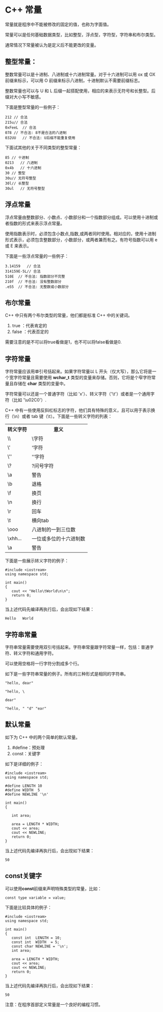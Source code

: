 # C++ 常量 #

常量就是程序中不能被修改的固定的值，也称为字面值。   

常量可以是任何基础数据类型，比如整型，浮点型，字符型，字符串和布尔类型。   

通常情况下常量被认为是定义后不能更改的变量。   

## 整型常量： ##

整数常量可以是十进制、八进制或十六进制常量。对于十六进制可以用 ox 或 OX 前缀来标示，可以用 O 前缀来标示八进制，十进制默认不需要前缀标志。   


整数常量也可以与 U 和 L 后缀一起搭配使用，相应的来表示无符号和长整型。后缀对大小写不敏感。   

下面是整型常量的一些例子：   


    212 // 合法   
    215u// 合法  
    0xFeeL  // 合法  
    078 // 不合法: 8不是合法的八进制  
    032UU   // 不合法: U后缀不能重复使用




下面试其他的关于不同类型的整型常量：

    85 // 十进制
    0213   // 八进制
    0x4b   // 十六进制
    30 // 整型
    30u// 无符号整型
    30l// 长整型
    30ul   // 无符号整型


## 浮点常量 ##

浮点常量由整数部分、小数点、小数部分和一个指数部分组成。可以使用十进制或者指数的形式来表示浮点常量。   


使用指数表示时，必须包含小数点,指数,或两者同时使用。相对应的，使用十进制形式表示，必须包含整数部分，小数部分，或两者兼而有之。有符号指数可以用 e 或 E 来表示。  

下面是一些浮点常量的一些例子：

    3.14159   // 合法
    314159E-5L// 合法
    510E  // 不合法: 指数部分不完整
    210f  // 不合法: 没有整数部分
    .e55  // 不合法: 无整数或小数部分  


## 布尔常量 ##

C++ 中只有两个布尔类型的常量，他们都是标准 C++ 中的关键词。

1. true ：代表肯定的
2. false ：代表否定的  

需要注意的是不可以将true看做是1，也不可以将false看做是0.

## 字符常量 ##

字符常量应该用单引号括起来。如果字符常量以 L 开头（仅大写），那么它将是一个宽字符常量且需要使用 **wchar_t** 类型的变量来存储。否则，它将是个窄字符常量且存储在 **char** 类型的变量中。  

字符常量可以还是一个普通字符（比如 'x'）、转义字符（'\t'）或者是一个通用字符（比如 '\u02C0'）.

C++ 中有一些使用反斜杠标志的字符，他们具有特殊的意义，且可以用于表示换行（\n）或者 tab 键（\t）。下面是一些转义字符的列表：

<table>
<tbody>
<tr>
<th>转义字符</th>
<th>意义</th>

</tr>
<tr>
<td>\\</td> <td>\字符</td> 
</tr>

</tr>
<tr>
<td>\'</td> <td>'字符</td> 
</tr>

</tr>
<tr>
<td>\''</td> <td>''字符</td> 
</tr>

</tr>
<tr>
<td>\?</td> <td>?问号字符</td> 
</tr>

</tr>
<tr>
<td>\a</td> <td>警告</td> 
</tr>

</tr>
<tr>
<td>\b</td> <td>退格</td> 
</tr>

</tr>
<tr>
<td>\f</td> <td>换页</td> 
</tr>

</tr>
<tr>
<td>\n</td> <td>换行</td> 
</tr>

</tr>
<tr>
<td>\r</td> <td>回车</td> 
</tr>

</tr>
<tr>
<td>\t</td> <td>横向tab</td> 
</tr>

</tr>
<tr>
<td>\ooo</td> <td>八进制的一到三位数</td> 
</tr>

</tr>
<tr>
<td>\xhh...</td> <td>一位或多位的十六进制数</td> 
</tr>

</tr>
<tr>
<td>\a</td> <td>警告</td> 
</tr>

</tbody>
</table> 

下面是一些展示转义字符的例子：

    #include <iostream>
    using namespace std;
    
    int main()
    {
       cout << "Hello\tWorld\n\n";
       return 0;
    }

当上述代码先编译再执行后，会出现如下结果：

    Hello   World

## 字符串常量 ##

字符串常量需要使用双引号括起来。字符串常量跟字符常量一样，包括：普通字符、转义字符和通用字符。

可以使用空格将一行字符分割成多个行。

如下是一些字符串常量的例子。所有的三种形式是相同的字符串。

    "hello, dear"
    
    "hello, \
    
    dear"
    
    "hello, " "d" "ear"


## 默认常量 ##

如下为 C++ 中的两个简单的默认常量。

1. #define：预处理
1. const：关键字

如下是详细的例子：

    #include <iostream>
    using namespace std;
    
    #define LENGTH 10   
    #define WIDTH  5
    #define NEWLINE '\n'
    
    int main()
    {
    
       int area;  
       
       area = LENGTH * WIDTH;
       cout << area;
       cout << NEWLINE;
       return 0;
    }

当上述代码先编译再执行后，会出现如下结果：

    50

## const关键字 ##

可以使用**const**前缀来声明特殊类型的常量，比如：

    const type variable = value;

下面是比较具体的例子：

    #include <iostream>
    using namespace std;
    
    int main()
    {
       const int  LENGTH = 10;
       const int  WIDTH  = 5;
       const char NEWLINE = '\n';
       int area;  
       
       area = LENGTH * WIDTH;
       cout << area;
       cout << NEWLINE;
       return 0;
    }

当上述代码先编译再执行后，会出现如下结果：

    50

注意：在程序首部定义常量是一个良好的编程习惯。
